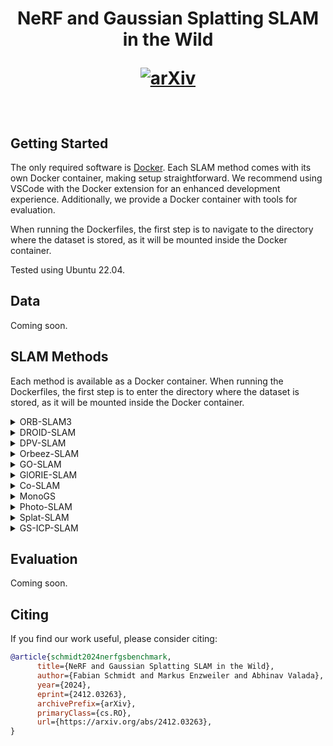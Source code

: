 <h1 align="center">
  NeRF and Gaussian Splatting SLAM in the Wild

  [![arXiv](https://img.shields.io/badge/arXiv-2412.03263-b31b1b.svg?style=plastic)](https://arxiv.org/abs/2412.03263)
</h1>

<br>

## Getting Started
The only required software is [Docker](https://www.docker.com/). Each SLAM method comes with its own Docker container, making setup straightforward. We recommend using VSCode with the Docker extension for an enhanced development experience. Additionally, we provide a Docker container with tools for evaluation.

When running the Dockerfiles, the first step is to navigate to the directory where the dataset is stored, as it will be mounted inside the Docker container.

Tested using Ubuntu 22.04.

## Data
Coming soon.

## SLAM Methods
Each method is available as a Docker container. When running the Dockerfiles, the first step is to enter the directory where the dataset is stored, as it will be mounted inside the Docker container.


<details><summary>ORB-SLAM3</summary>

We are using [our fork](https://github.com/iis-esslingen/ORB-SLAM3) of the [ORB-SLAM3 ROS Wrapper](https://github.com/thien94/orb_slam3_ros) implementation. 

To launch the application:

```bash
roslaunch orb_slam3_ros <launch_file> \
    do_bag:=<do_bag> bag:=<bag> \
    do_save_traj:=<do_save_traj> \
    traj_file_name:=<traj_file_name> \
    do_lc:=<enable_loop_closing>
```

#### Parameters:

- `launch_file`: Specifies the launch file to use. Choices include:
    - `rover_mono_d435i.launch`: To launch monocular mode.
    - `rover_rgbd_d435i.launch`: To launch RGBD mode.

- `do_bag`: *(Optional)* Specifies whether to replay a bag. Set to either:
    - `true`: To replay a bag.
    - `false`: To not replay a bag.

- `bag`: *(Optional)* Specifies the path to the rosbag file.

- `do_save_traj`: *(Optional)* Specifies whether to save a predicted trajectory. Set to either:
    - `true`: To save the trajectory.
    - `false`: To not save the trajectory.

- `traj_file_name`: *(Optional)* Specifies the file path where the estimated trajectory should be saved.

- `do_lc`: *(Optional)* Specifies whether to enable loop closing. Set to either:
    - `true`: To enable loop closing.
    - `false`: To disable loop closing.
 
</details>


<details><summary>DROID-SLAM</summary>

We are using [our fork](https://github.com/iis-esslingen/DROID-SLAM) of the official [DROID-SLAM](https://github.com/princeton-vl/DROID-SLAM) implementation. 

Example to run the application and evaluation:

```bash
python evaluation_scripts/test_rover_d435i.py \
    --data_path /garden_small/2023-08-18 \
    --ground_truth_path /garden_small/2023-08-18/ground_truth.txt \
    --output_path ./rover_trajectories
```

#### Parameters:

-  `base_data_path`: Specifies the base directory of the dataset sequence.
-  `ground_truth_path`: Path to the ground truth file for the selected dataset sequence.
-  `output_path`: Directory where the resulting trajectories will be stored.

To test DROID-SLAM in RGBD mode (Camera D435i), add the flag `--depth`, for Stereo mode (Camera T265) add `--stereo`.

</details>

<details><summary>DPV-SLAM</summary>

We are using [our fork](https://github.com/iis-esslingen/DPV-SLAM) of the official [DPVO / DPV-SLAM](https://github.com/princeton-vl/DPVO) implementation. 
  
**Note:** The container currently does not support visualization.

Example to run the application and evaluation:

```bash
python evaluate_rover.py \
    --base_data_path /garden_small/2023-08-18 \
    --ground_truth_path /garden_small/2023-08-18/ground_truth.txt \
    --output_path ./rover_trajectories \
    --cameras d435i \
    --trials 5 \
    --opts LOOP_CLOSURE True
```

#### Parameters:

-  `base_data_path`: Specifies the base directory of the dataset sequence.
-  `ground_truth_path`: Path to the ground truth file for the selected dataset sequence.
-  `output_path`: Directory where the resulting trajectories will be stored.
-  `cameras`: List of cameras to be used for the evaluation. Choices: `d435i`, `t265`, or `pi_cam`.
-  `trials`: The number of trials to execute for the evaluation.
-  `opts`: Specifies additional optional arguments.

To enable Loop Closing for DPV-SLAM, the argument: `--opts LOOP_CLOSURE True` has to be set.

</details> 


<details><summary>Orbeez-SLAM</summary>

We are using [our fork](https://github.com/iis-esslingen/Orbeez-SLAM) of the official [Orbeez-SLAM](https://github.com/MarvinChung/Orbeez-SLAM) implementation. 

Example to run the application in monocular mode:

```bash
./build/mono_rover \
    ./Vocabulary/ORBvoc.txt \
    ./configs/Monocular/ROVER/d435i.yaml \
    "/path/to/data/d435i" \
    "/output/dir"
```

Example to run the application in RGBD mode:

```bash
./build/rgbd_rover \
    ./Vocabulary/ORBvoc.txt \
    ./configs/RGB-D/ROVER/d435i.yaml \
    "/path/to/data/d435i" \
    "/path/to/data/associations.txt" \
    "/output/dir"
```

Additionally you can have a look at the script `run_rover.sh` that runs all of the experiments.

</details> 

<details><summary>GO-SLAM</summary>

We are using [our fork](https://github.com/iis-esslingen/GO-SLAM) of the official [GO-SLAM](https://github.com/youmi-zym/GO-SLAM) implementation. 

Example to run the application in monocular mode:

```bash
python run_rover.py <config> \
    --device <device> \
    --input_folder /path/to/input_folder \
    --output /path/to/output_folder \
    --mode <mode> \
    --only_tracking
```

#### Parameters:
- `config`: Path to the configuration file that contains the settings for the SLAM system. For ROVER dataset use `.configs/ROVER/d435i.yaml`.
- `device`: Specifies the computing device to run the script on. Default is `cuda:0`, meaning the first GPU.
- `input_folder`: The path to the input folder containing data.
- `output`: The path where the results will be stored. 
- `mode`: The SLAM mode to use. Choose from `mono`, `rgbd`, or `stereo`.
- `only_tracking`: If set, only tracking will be triggered without mapping.

</details> 

<details><summary>GlORIE-SLAM</summary>

We are using [our fork](https://github.com/iis-esslingen/GlORIE-SLAM) of the official [GlORIE-SLAM](https://github.com/zhangganlin/GlORIE-SLAM) implementation. 

Example to run the application:

```bash
python run.py <config> \
    --input_dir /path/to/input_folder \
    --output_dir /path/to/output_folder \
    --only_tracking
```

#### Parameters:
- `config`: Path to the configuration file that contains the settings for the SLAM system. For ROVER dataset use `.configs/ROVER/d435i.yaml`.
- `input_folder`: The path to the input folder containing data.
- `output`: The path where the results will be stored. 
- `only_tracking`: If set, only tracking will be triggered without mapping.

Additionally you can have a look at the script `run_rover_all.sh` that runs all of the experiments.

</details> 

<details><summary>Co-SLAM</summary>

We are using [our fork](https://github.com/iis-esslingen/Co-SLAM) of the official [Co-SLAM](https://github.com/HengyiWang/Co-SLAM) implementation. 

Example to run the application:

```bash
python coslam_rover.py \
    --config /path/to/config.yaml \
    --input_folder /path/to/input_folder \
    --output /path/to/output_folder 
```

#### Parameters:
- `config`: Path to the configuration file that contains the settings for the SLAM system. For ROVER dataset use `.configs/ROVER/d435i.yaml`.
- `input_folder`: The path to the input folder containing data.
- `output`: The path where the results will be stored. 

Additionally you can have a look at the script `run_rover_all.sh` that runs all of the experiments.

</details> 


<details><summary>MonoGS</summary>

We are using [our fork](https://github.com/iis-esslingen/MonoGS) of the official [MonoGS](https://github.com/muskie82/MonoGS) implementation. 

**Note:** The container currently does not support visualization.

Example to run the application:

```bash
python run_slam_rover.py \
    --config /path/to/config.yaml \
    --data_path /path/to/input_folder \
    --output_path /path/to/output_folder \
    --eval
```

#### Parameters:
- `config`: Path to the configuration file that contains the settings for the SLAM system. For ROVER dataset use `.configs/[mono/rgbd]/ROVER/d435i.yaml`.
- `data_path`: The path to the input folder containing data.
- `output_path`: The path where the results will be stored.
- `eval`: Enables evaluation of results.

Additionally you can have a look at the script `run_rover_all.sh` that runs all of the experiments.

</details> 

<details><summary>Photo-SLAM</summary>

We are using [our fork](https://github.com/iis-esslingen/Photo-SLAM) of the official [Photo-SLAM](https://github.com/HuajianUP/Photo-SLAM) implementation. 

**Note:** The container currently does not support visualization.

Example to run the application in monocular mode:

```bash
./bin/rover_mono \
    ./ORB-SLAM3/Vocabulary/ORBvoc.txt \
    ./cfg/ORB_SLAM3/Monocular/ROVER/d435i.yaml \
    ./cfg/gaussian_mapper/Monocular/ROVER/rover_mono.yaml \
    "/path/to/data/d435i" \
    "/output/dir"
    no_viewer
```

Example to run the application in RGBD mode:

```bash
./bin/rover_rgbd \
    ./ORB-SLAM3/Vocabulary/ORBvoc.txt \
    ./cfg/ORB_SLAM3/RGB-D/ROVER/d435i.yaml \
    ./cfg/gaussian_mapper/RGB-D/ROVER/rover_rgbd.yaml \
    "/path/to/data/d435i" \
    "/path/to/data/associations.txt" \
    "/output/dir"
    no_viewer
```

Additionally you can have a look at the script `scripts/rover_all.sh` that runs all of the experiments.

</details> 

<details><summary>Splat-SLAM</summary>

We are using [our fork](https://github.com/iis-esslingen/Splat-SLAM) of the official [GlORIE-SLAM](https://github.com/zhangganlin/GlORIE-SLAM) implementation. 

Example to run the application:

```bash
python run.py <config> \
    --input_dir /path/to/input_folder \
    --output_dir /path/to/output_folder \
    --only_tracking
```

#### Parameters:
- `config`: Path to the configuration file that contains the settings for the SLAM system. For ROVER dataset use `.configs/ROVER/d435i.yaml`.
- `input_dir`: The path to the input folder containing data.
- `output_dir`: The path where the results will be stored. 
- `only_tracking`: If set, only tracking will be triggered without mapping.

Additionally you can have a look at the script `run_rover_all.sh` that runs all of the experiments.

</details> 

<details><summary>GS-ICP-SLAM</summary>
  Coming soon.
</details> 

## Evaluation
Coming soon.

## Citing
If you find our work useful, please consider citing:
```bibtex
@article{schmidt2024nerfgsbenchmark,
      title={NeRF and Gaussian Splatting SLAM in the Wild}, 
      author={Fabian Schmidt and Markus Enzweiler and Abhinav Valada},
      year={2024},
      eprint={2412.03263},
      archivePrefix={arXiv},
      primaryClass={cs.RO},
      url={https://arxiv.org/abs/2412.03263}, 
}
```

